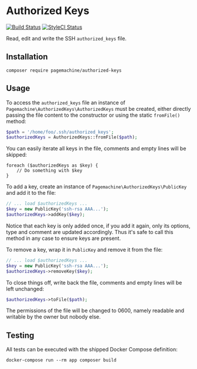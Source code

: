 # Authorized Keys

[![Build Status](https://img.shields.io/travis/pagemachine/authorized-keys/master.svg?style=flat-square)](https://travis-ci.org/pagemachine/authorized-keys) [![StyleCI Status](https://styleci.io/repos/81341762/shield)](https://styleci.io/repos/81341762)

Read, edit and write the SSH `authorized_keys` file.

## Installation

    composer require pagemachine/authorized-keys

## Usage

To access the `authorized_keys` file an instance of `Pagemachine\AuthorizedKeys\AuthorizedKeys` must be created, either directly passing the file content to the constructor or using the static `fromFile()` method:

```php
$path = '/home/foo/.ssh/authorized_keys';
$authorizedKeys = AuthorizedKeys::fromFile($path);
```

You can easily iterate all keys in the file, comments and empty lines will be skipped:

```
foreach ($authorizedKeys as $key) {
    // Do something with $key
}
```

To add a key, create an instance of `Pagemachine\AuthorizedKeys\PublicKey` and add it to the file:

```php
// ... load $authorizedKeys ...
$key = new PublicKey('ssh-rsa AAA...');
$authorizedKeys->addKey($key);
```

Notice that each key is only added once, if you add it again, only its options, type and comment are updated accordingly. Thus it's safe to call this method in any case to ensure keys are present.

To remove a key, wrap it in `PublicKey` and remove it from the file:

```php
// ... load $authorizedKeys ...
$key = new PublicKey('ssh-rsa AAA...');
$authorizedKeys->removeKey($key);
```

To close things off, write back the file, comments and empty lines will be left unchanged:

```php
$authorizedKeys->toFile($path);
```

The permissions of the file will be changed to 0600, namely readable and writable by the owner but nobody else.

## Testing

All tests can be executed with the shipped Docker Compose definition:

    docker-compose run --rm app composer build
